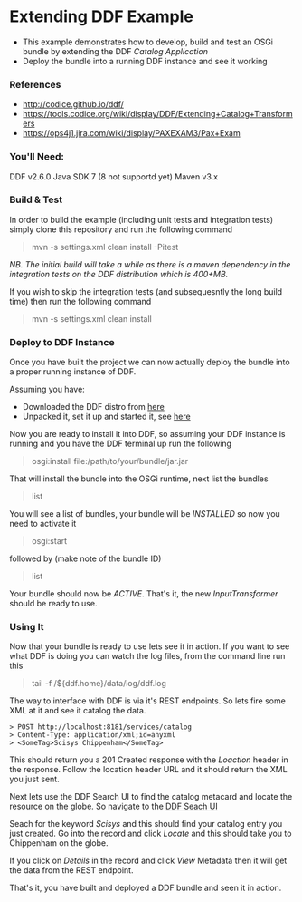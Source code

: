 # Extending DDF Example

* This example demonstrates how to develop, build and test an OSGi bundle by extending the DDF _Catalog Application_
* Deploy the bundle into a running DDF instance and see it working

### References

* http://codice.github.io/ddf/
* https://tools.codice.org/wiki/display/DDF/Extending+Catalog+Transformers
* https://ops4j1.jira.com/wiki/display/PAXEXAM3/Pax+Exam

### You'll Need:

DDF v2.6.0
Java SDK 7 (8 not supportd yet)
Maven v3.x

### Build & Test

In order to build the example (including unit tests and integration tests) simply clone this repository and run the following command

> mvn -s settings.xml clean install -Pitest

_NB. The initial build will take a while as there is a maven dependency in the integration tests on the DDF distribution which is 400+MB._

If you wish to skip the integration tests (and subsequesntly the long build time) then run the following command

> mvn -s settings.xml clean install

### Deploy to DDF Instance

Once you have built the project we can now actually deploy the bundle into a proper running instance of DDF.

Assuming you have:

* Downloaded the DDF distro from [here](http://artifacts.codice.org/service/local/artifact/maven/redirect?r=releases&g=ddf.distribution&a=ddf&v=2.6.0&e=zip)
* Unpacked it, set it up and started it, see [here](https://tools.codice.org/wiki/display/DDF/Quick+Start)

Now you are ready to install it into DDF, so assuming your DDF instance is running and you have the DDF terminal up run the following

> osgi:install file:/path/to/your/bundle/jar.jar

That will install the bundle into the OSGi runtime, next list the bundles

> list

You will see a list of bundles, your bundle will be _INSTALLED_ so now you need to activate it

> osgi:start <id>

followed by (make note of the bundle ID)

> list

Your bundle should now be _ACTIVE_.  That's it, the new _InputTransformer_ should be ready to use.

### Using It

Now that your bundle is ready to use lets see it in action.  If you want to see what DDF is doing you can watch the log files, from the command line run this

> tail -f /${ddf.home}/data/log/ddf.log

The way to interface with DDF is via it's REST endpoints.  So lets fire some XML at it and see it catalog the data.

```
> POST http://localhost:8181/services/catalog
> Content-Type: application/xml;id=anyxml
> <SomeTag>Scisys Chippenham</SomeTag>
```

This should return you a 201 Created response with the _Loaction_ header in the response.  Follow the location header URL
and it should return the XML you just sent.

Next lets use the DDF Search UI to find the catalog metacard and locate the resource on the globe.  So navigate to the 
[DDF Seach UI](https://localhost:8993/search/standard/index.html#)

Seach for the keyword *Scisys* and this should find your catalog entry you just created.  Go into the record and 
click _Locate_ and this should take you to Chippenham on the globe.

If you click on _Details_ in the record and click _View_ Metadata then it will get the data from the REST endpoint.

That's it, you have built and deployed a DDF bundle and seen it in action.


